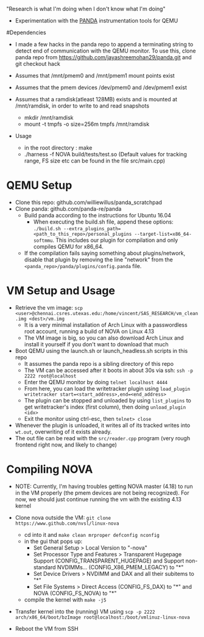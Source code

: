 "Research is what I'm doing when I don't know what I'm doing"

- Experimentation with the [PANDA](https://www.github.com/panda-re/panda) instrumentation tools for QEMU

#Dependencies
* I made a few hacks in the panda repo to append a terminating string to detect end of communication with the QEMU monitor. To use this, clone panda repo from https://github.com/jayashreemohan29/panda.git and git checkout hack
* Assumes that /mnt/pmem0 and /mnt/pmem1 mount points exist
* Assumes that the pmem devices /dev/pmem0 and /dev/pmem1 exist
* Assumes that a ramdisk(atleast 128MB) exists and is mounted at /mnt/ramdisk, in order to write to and read snapshots
	* mkdir /mnt/ramdisk
	* mount -t tmpfs -o size=256m tmpfs /mnt/ramdisk
	
* Usage
	* in the root directory : make
	* ./harness -f NOVA build/tests/test.so
(Default values for tracking range, FS size etc can be found in the file src/main.cpp)

# QEMU Setup
* Clone this repo: github.com/williewillus/panda_scratchpad
* Clone panda: github.com/panda-re/panda
  * Build panda according to the instructions for Ubuntu 16.04
    * When executing the build.sh file, append these options: `./build.sh --extra_plugins_path=<path_to_this_repo>/personal_plugins --target-list=x86_64-softmmu`. This includes our plugin for compilation and only compiles QEMU for x86_64.
  * If the compilation fails saying something about plugins/network, disable that plugin by removing the line "network" from the `<panda_repo>/panda/plugins/config.panda` file.

# VM Setup and Usage
* Retrieve the vm image: `scp <user>@chennai.csres.utexas.edu:/home/vincent/SAS_RESEARCH/vm_clean.img <dest>/vm.img`
  * It is a very minimal installation of Arch Linux with a passwordless root account, running a build of NOVA on Linux 4.13
  * The VM image is big, so you can also download Arch Linux and install it yourself if you don't want to download that much
* Boot QEMU using the launch.sh or launch_headless.sh scripts in this repo
  * It assumes the panda repo is a sibling directory of this repo
  * The VM can be accessed after it boots in about 30s via ssh: `ssh -p 2222 root@localhost`
  * Enter the QEMU monitor by doing `telnet localhost 4444`
  * From here, you can load the writetracker plugin using `load_plugin writetracker start=<start_address>,end=<end_address>`
  * The plugin can be stopped and unloaded by using `list_plugins` to get writetracker's index (first column), then doing `unload_plugin <idx>`
  * Exit the monitor using ctrl-esc, then `telnet> close`
* Whenever the plugin is unloaded, it writes all of its tracked writes into `wt.out`, overwriting of it exists already.
* The out file can be read with the `src/reader.cpp` program (very rough frontend right now, and likely to change)

# Compiling NOVA
* NOTE: Currently, I'm having troubles getting NOVA master (4.18) to run in the VM properly (the pmem devices are not being recognized). For now, we should just continue running the vm with the existing 4.13 kernel

* Clone nova outside the VM: `git clone https://www.github.com/nvsl/linux-nova`
  * cd into it and `make clean mrproper defconfig nconfig`
  * in the gui that pops up:
    * Set General Setup > Local Version to "-nova"
    * Set Processor Type and Features > Transparent Hugepage Support (CONFIG_TRANSPARENT_HUGEPAGE) and Support non-standard NVDIMMs... (CONFIG_X86_PMEM_LEGACY) to "\*"
    * Set Device Drivers > NVDIMM and DAX and all their subitems to "\*"    
    * Set File Systems > Direct Access (CONFIG_FS_DAX) to "\*" and NOVA (CONFIG_FS_NOVA) to "\*"
  * compile the kernel with `make -j5`  
* Transfer kernel into the (running) VM using `scp -p 2222 arch/x86_64/boot/bzImage root@localhost:/boot/vmlinuz-linux-nova`
* Reboot the VM from SSH
